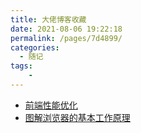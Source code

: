 ```yaml
---
title: 大佬博客收藏
date: 2021-08-06 19:22:18
permalink: /pages/7d4899/
categories:
  - 随记
tags:
    -
---
```

- [前端性能优化](https://alienzhou.com/projects/fe-performance-journey/)
- [图解浏览器的基本工作原理](https://zhuanlan.zhihu.com/p/47407398)